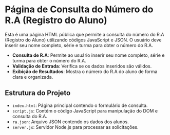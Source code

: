 # Página de Consulta do Número do R.A (Registro do Aluno)

Esta é uma página HTML pública que permite a consulta do número do R.A (Registro do Aluno) utilizando códigos JavaScript e JSON. O usuário deve inserir seu nome completo, série e turma para obter o número do R.A.

- **Consulta de R.A**: Permite ao usuário inserir seu nome completo, série e turma para obter o número do R.A.
- **Validação de Entrada**: Verifica se os dados inseridos são válidos.
- **Exibição de Resultados**: Mostra o número do R.A do aluno de forma clara e organizada.

## Estrutura do Projeto

- `index.html`: Página principal contendo o formulário de consulta.
- `script.js`: Contém o código JavaScript para manipulação do DOM e consulta do R.A.
- `ra.json`: Arquivo JSON contendo os dados dos alunos.
- `server.js`: Servidor Node.js para processar as solicitações.
